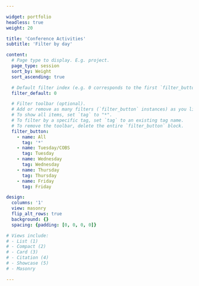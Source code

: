 ```yaml
---

widget: portfolio
headless: true
weight: 20

title: 'Conference Activities'
subtitle: 'Filter by day'

content:
  # Page type to display. E.g. project.
  page_type: session
  sort_by: Weight
  sort_ascending: true

  # Default filter index (e.g. 0 corresponds to the first `filter_button` instance below).
  filter_default: 0

  # Filter toolbar (optional).
  # Add or remove as many filters (`filter_button` instances) as you like.
  # To show all items, set `tag` to "*".
  # To filter by a specific tag, set `tag` to an existing tag name.
  # To remove the toolbar, delete the entire `filter_button` block.
  filter_button:
    - name: All
      tag: '*'
    - name: Tuesday/COBS
      tag: Tuesday  
    - name: Wednesday
      tag: Wednesday
    - name: Thursday
      tag: Thursday
    - name: Friday
      tag: Friday

design:
  columns: '1'
  view: masonry
  flip_alt_rows: true
  background: {}
  spacing: {padding: [0, 0, 0, 0]}

# Views include: 
# - List (1)
# - Compact (2)
# - Card (3)
# - Citation (4)
# - Showcase (5)
# - Masonry

---
```


